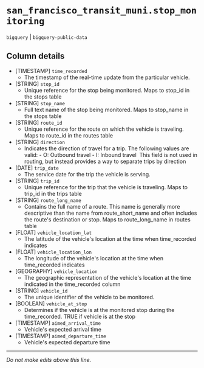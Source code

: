 # `san_francisco_transit_muni.stop_monitoring`
`bigquery` | `bigquery-public-data`

## Column details
* [TIMESTAMP] `time_recorded`
  - The timestamp of the real-time update from the particular vehicle.
* [STRING]    `stop_id`
  - Unique reference for the stop being monitored. Maps to stop_id in the stops table
* [STRING]    `stop_name`
  - Full text name of the stop being monitored. Maps to stop_name in the stops table
* [STRING]    `route_id`
  - Unique reference for the route on which the vehicle is traveling. Maps to route_id in the routes table
* [STRING]    `direction`
  - Indicates the direction of travel for a trip. The following values are valid: - O: Outbound travel - I: Inbound travel  This field is not used in routing, but instead provides a way to separate trips by direction
* [DATE]      `trip_date`
  - The service date for the trip the vehicle is serving.
* [STRING]    `trip_id`
  - Unique reference for the trip that the vehicle is traveling. Maps to trip_id in the trips table
* [STRING]    `route_long_name`
  - Contains the full name of a route. This name is generally more descriptive than the name from route_short_name and often includes the route's destination or stop. Maps to route_long_name in routes table
* [FLOAT]     `vehicle_location_lat`
  - The latitude of the vehicle's location at the time when time_recorded indicates
* [FLOAT]     `vehicle_location_lon`
  - The longitude of the vehicle's location at the time when time_recorded indicates
* [GEOGRAPHY] `vehicle_location`
  - The geographic representation of the vehicle's location at the time indicated in the time_recorded column
* [STRING]    `vehicle_id`
  - The unique identifier of the vehicle to be monitored.
* [BOOLEAN]   `vehicle_at_stop`
  - Determines if the vehicle is at the monitored stop during the time_recorded. TRUE if vehicle is at the stop
* [TIMESTAMP] `aimed_arrival_time`
  - Vehicle's expected arrival time
* [TIMESTAMP] `aimed_departure_time`
  - Vehicle's expected departure time

-------------------------------------------------------------------------------
*Do not make edits above this line.*

